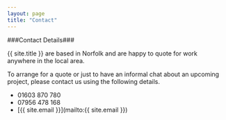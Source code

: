 ```yaml
---
layout: page
title: "Contact"
---
```


###Contact Details###

{{ site.title }} are based in Norfolk and are happy
to quote for work anywhere in the local area.

To arrange for a quote or just to have an informal chat about an
upcoming project, please contact us using the following details.

  - 01603 870 780
  - 07956 478 168
  - [{{ site.email }}](mailto:{{ site.email }})


